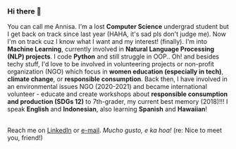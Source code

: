### Hi there 👋

You can call me Annisa. I'm a lost **Computer Science** undergrad student but I get back on track since last year (HAHA, it's sad pls don't judge me). Now I'm on track cuz I know what I want and my interest! (finally). I'm into **Machine Learning**, currently involved in **Natural Language Processing (NLP) projects**. I code **Python** and still struggle in OOP.. Oh! and besides techy stuff, I'd love to be involved in volunteering projects or non-profit organization (NGO) which focus in **women education (especially in tech)**, **climate change**, or **responsible consumption**. Back then, I have involved in an environmental issues NGO (2020-2021) and became international volunteer - educate and create workshops about **responsible consumption and production (SDGs 12)** to 7th-grader, my current best memory (2018)!!! I speak **English** and **Indonesian**, also learning **Spanish** and **Hawaiian**!

<br> Reach me on [LinkedIn](https://linkedin.com/in/annisann) or [e-mail](ennoza41@gmail.com). *Mucho gusto, e ka hoa!* (re: Nice to meet you, friend!)

<!--
**annisann/annisann** is a ✨ _special_ ✨ repository because its `README.md` (this file) appears on your GitHub profile.

Here are some ideas to get you started:

- 🔭 I’m currently studying Computer Science at Brawijaya University, Indonesia.
- 🌱 I’m currently learning Machine Learning, especially in NLP.
- 👯 I’m looking to collaborate on ...
- 🤔 I’m looking for help with ...
- 💬 Ask me about ...
- 📫 How to reach me: ...
- 😄 Pronouns: ...
- ⚡ Fun fact: ...
-->
